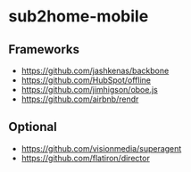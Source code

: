 sub2home-mobile
===============

## Frameworks

* https://github.com/jashkenas/backbone
* https://github.com/HubSpot/offline
* https://github.com/jimhigson/oboe.js
* https://github.com/airbnb/rendr


## Optional
* https://github.com/visionmedia/superagent
* https://github.com/flatiron/director
